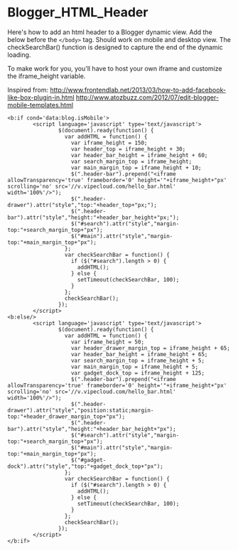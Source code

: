 Blogger_HTML_Header
===================

Here's how to add an html header to a Blogger dynamic view. Add the below before the `</body>` tag. Should work on mobile and desktop view. The checkSearchBar() function is designed to capture the end of the dynamic loading. 

To make work for you, you'll have to host your own iframe and customize the iframe_height variable.

Inspired from:
http://www.frontendlab.net/2013/03/how-to-add-facebook-like-box-plugin-in.html
http://www.atozbuzz.com/2012/07/edit-blogger-mobile-templates.html


```
<b:if cond='data:blog.isMobile'>
        <script language='javascript' type='text/javascript'>
                $(document).ready(function() {
                  var addHTML = function() {
                	var iframe_height = 150;
                	var header_top = iframe_height + 30;
                	var header_bar_height = iframe_height + 60;
                	var search_margin_top = iframe_height;
                	var main_margin_top = iframe_height + 10;
                    $(".header-bar").prepend("<iframe allowTransparency='true' frameborder='0' height='"+iframe_height+"px' scrolling='no' src='//v.vipecloud.com/hello_bar.html' width='100%'/>");
                    $(".header-drawer").attr("style","top:"+header_top+"px;");
                    $(".header-bar").attr("style","height:"+header_bar_height+"px;");
                    $("#search").attr("style","margin-top:"+search_margin_top+"px");
                    $("#main").attr("style","margin-top:"+main_margin_top+"px");
                  };
                  var checkSearchBar = function() {
                    if ($("#search").length > 0) {
                      addHTML();
                    } else {
                      setTimeout(checkSearchBar, 100);
                    }
                  };
                  checkSearchBar();
                });
        </script>
<b:else/>
        <script language='javascript' type='text/javascript'>
                $(document).ready(function() {
                  var addHTML = function() {
                	var iframe_height = 50;
                	var header_drawer_margin_top = iframe_height + 65;
                	var header_bar_height = iframe_height + 65;
                	var search_margin_top = iframe_height + 5;
                	var main_margin_top = iframe_height + 5;
                	var gadget_dock_top = iframe_height + 125;
                    $(".header-bar").prepend("<iframe allowTransparency='true' frameborder='0' height='"+iframe_height+"px' scrolling='no' src='//v.vipecloud.com/hello_bar.html' width='100%'/>");
                    $(".header-drawer").attr("style","position:static;margin-top:"+header_drawer_margin_top+"px");
                	$(".header-bar").attr("style","height:"+header_bar_height+"px");
                	$("#search").attr("style","margin-top:"+search_margin_top+"px");
                	$("#main").attr("style","margin-top:"+main_margin_top+"px");
                	$("#gadget-dock").attr("style","top:"+gadget_dock_top+"px");
                  };
                  var checkSearchBar = function() {
                    if ($("#search").length > 0) {
                      addHTML();
                    } else {
                      setTimeout(checkSearchBar, 100);
                    }
                  };
                  checkSearchBar();
                });
        </script>
</b:if>
```
